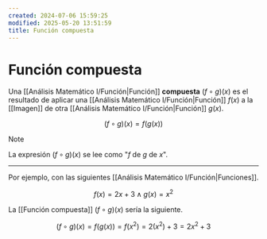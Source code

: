 ```yaml
---
created: 2024-07-06 15:59:25
modified: 2025-05-20 13:51:59
title: Función compuesta
---
```


# Función compuesta

Una [[Análisis Matemático I/Función|Función]] **compuesta** $(f \circ g)(x)$ es el resultado de aplicar una [[Análisis Matemático I/Función|Función]] $f(x)$ a la [[Imagen]] de otra [[Análisis Matemático I/Función|Función]] $g(x)$. 

$$
(f \circ g)(x) = f(g(x))
$$

> [!note]
> La expresión $(f \circ g)(x)$ se lee como "$f$ de $g$ de $x$".

---

Por ejemplo, con las siguientes [[Análisis Matemático I/Función|Funciones]].

$$
f(x) = 2x + 3
\land
g(x) = x^2
$$

La [[Función compuesta]] $(f \circ g)(x)$ sería la siguiente.

$$
(f \circ g)(x) =
f(g(x)) =
f(x^2) =
2(x^2) + 3 =
2x^2 + 3
$$
